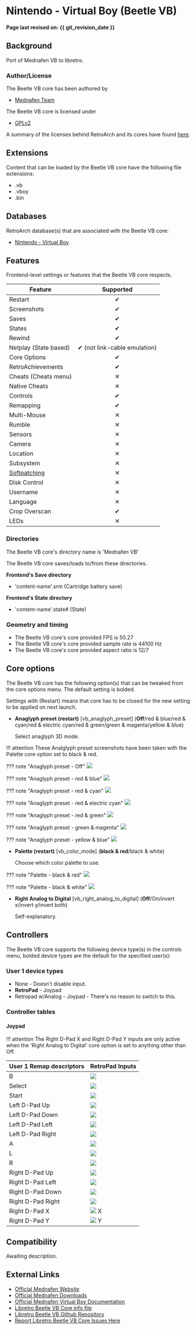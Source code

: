 # Nintendo - Virtual Boy (Beetle VB)

**Page last revised on: {{ git_revision_date }}**

## Background

Port of Mednafen VB to libretro.

### Author/License

The Beetle VB core has been authored by

- [Mednafen Team](https://mednafen.github.io/)

The Beetle VB core is licensed under

- [GPLv2](https://github.com/libretro/beetle-vb-libretro/blob/master/COPYING)

A summary of the licenses behind RetroArch and its cores have found [here](https://docs.libretro.com/tech/licenses/).

## Extensions

Content that can be loaded by the Beetle VB core have the following file extensions:

- .vb
- .vboy
- .bin

## Databases

RetroArch database(s) that are associated with the Beetle VB core:

- [Nintendo - Virtual Boy](https://github.com/libretro/libretro-database/blob/master/rdb/Nintendo%20-%20Virtual%20Boy.rdb)

## Features

Frontend-level settings or features that the Beetle VB core respects.

| Feature           | Supported |
|-------------------|:---------:|
| Restart           | ✔         |
| Screenshots       | ✔         |
| Saves             | ✔         |
| States            | ✔         |
| Rewind            | ✔         |
| Netplay (State based) | ✔ (not link-cable emulation)         |
| Core Options      | ✔         |
| RetroAchievements | ✔         |
| Cheats (Cheats menu) | ✕         |
| Native Cheats     | ✕         |
| Controls          | ✔         |
| Remapping         | ✔         |
| Multi-Mouse       | ✕         |
| Rumble            | ✕         |
| Sensors           | ✕         |
| Camera            | ✕         |
| Location          | ✕         |
| Subsystem         | ✕         |
| [Softpatching](https://docs.libretro.com/guides/softpatching/) | ✕         |
| Disk Control      | ✕         |
| Username          | ✕         |
| Language          | ✕         |
| Crop Overscan     | ✔         |
| LEDs              | ✕         |

### Directories

The Beetle VB core's directory name is 'Mednafen VB'

The Beetle VB core saves/loads to/from these directories.

**Frontend's Save directory**

- 'content-name'.srm (Cartridge battery save)

**Frontend's State directory**

- 'content-name'.state# (State)

### Geometry and timing

- The Beetle VB core's core provided FPS is 50.27
- The Beetle VB core's core provided sample rate is 44100 Hz
- The Beetle VB core's core provided aspect ratio is 12/7

## Core options

The Beetle VB core has the following option(s) that can be tweaked from the core options menu. The default setting is bolded. 

Settings with (Restart) means that core has to be closed for the new setting to be applied on next launch.

- **Anaglyph preset (restart)** [vb_anaglyph_preset] (**Off**/red & blue/red & cyan/red & electric cyan/red & green/green & magenta/yellow & blue)

	Select anaglyph 3D mode.
	
!!! attention
	These Analglyph preset screenshots have been taken with the Palette core option set to black & red.

??? note "Anaglyph preset - Off"
	![](/image/core/beetle_vboff.png)
	
??? note "Anaglyph preset - red & blue"
	![](/image/core/beetle_vbred&blue.png)

??? note "Anaglyph preset - red & cyan"
	![](/image/core/beetle_vbred&cyan.png)

??? note "Anaglyph preset - red & electric cyan"
	![](/image/core/beetle_vbred&electriccyan.png)

??? note "Anaglyph preset - red & green"
	![](/image/core/beetle_vbred&green.png)

??? note "Anaglyph preset - green & magenta"
	![](/image/core/beetle_vbgreen&magenta.png)

??? note "Anaglyph preset - yellow & blue"
	![](/image/core/beetle_vbyellow&blue.png)	
	
- **Palette (restart)** [vb_color_mode] (**black & red**/black & white)

	Choose which color palette to use.
	
??? note "Palette - black & red"
	![](/image/core/beetle_vbblack&red.png)
	
??? note "Palette - black & white"
	![](/image/core/beetle_vbblack&white.png)
	
- **Right Analog to Digital** [vb_right_analog_to_digital] (**Off**/On/invert x/invert y/invert both)

	Self-explanatory.

## Controllers

The Beetle VB core supports the following device type(s) in the controls menu, bolded device types are the default for the specified user(s):

### User 1 device types

- None - Doesn't disable input.
- **RetroPad** - Joypad
- Retropad w/Analog - Joypad - There's no reason to switch to this.

### Controller tables

#### Joypad

!!! attention
	The Right D-Pad X and Right D-Pad Y inputs are only active when the 'Right Analog to Digital' core option is set to anything other than Off.

| User 1 Remap descriptors | RetroPad Inputs                              |
|--------------------------|----------------------------------------------|
| B                        | ![](/image/retropad/retro_b.png)       |
| Select                   | ![](/image/retropad/retro_select.png)        |
| Start                    | ![](/image/retropad/retro_start.png)         |
| Left D-Pad Up            | ![](/image/retropad/retro_dpad_up.png)       |
| Left D-Pad Down          | ![](/image/retropad/retro_dpad_down.png)     |
| Left D-Pad Left          | ![](/image/retropad/retro_dpad_left.png)     |
| Left D-Pad Right         | ![](/image/retropad/retro_dpad_right.png)    |
| A                        | ![](/image/retropad/retro_a.png)       |
| L                        | ![](/image/retropad/retro_l1.png)            |
| R                        | ![](/image/retropad/retro_r1.png)            |
| Right D-Pad Up           | ![](/image/retropad/retro_l2.png)            |
| Right D-Pad Left         | ![](/image/retropad/retro_r2.png)            |
| Right D-Pad Down         | ![](/image/retropad/retro_l3.png)            |
| Right D-Pad Right        | ![](/image/retropad/retro_r3.png)            |
| Right D-Pad X            | ![](/image/retropad/retro_right_stick.png) X |
| Right D-Pad Y            | ![](/image/retropad/retro_right_stick.png) Y |

## Compatibility

Awaiting description.

## External Links

- [Official Mednafen Website](https://mednafen.github.io/)
- [Official Mednafen Downloads](https://mednafen.github.io/releases/)
- [Official Mednafen Virtual Boy Documentation](https://mednafen.github.io/documentation/vb.html)
- [Libretro Beetle VB Core info file](https://github.com/libretro/libretro-super/blob/master/dist/info/mednafen_vb_libretro.info)
- [Libretro Beetle VB Github Repository](https://github.com/libretro/beetle-vb-libretro)
- [Report Libretro Beetle VB Core Issues Here](https://github.com/libretro/beetle-vb-libretro/issues)